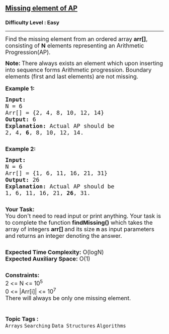 <h2><a href="https://practice.geeksforgeeks.org/problems/missing-element-of-ap2228/1?utm_source=geeksforgeeks&utm_medium=article_practice_tab&utm_campaign=article_practice_tab">Missing element of AP</a></h2><h3>Difficulty Level : Easy</h3><hr><div class="problems_problem_content__Xm_eO"><p><span style="font-size:18px">Find the missing element from an ordered array <strong>arr[]</strong>, consisting of <strong>N</strong> elements representing an Arithmetic Progression(AP).</span></p>

<p><span style="font-size:18px"><strong>Note:&nbsp;</strong>There always exists an element which upon inserting into sequence forms Arithmetic progression. Boundary elements (first and last elements) are not missing.</span><br>
<br>
<span style="font-size:18px"><strong>Example 1:</strong></span></p>

<pre><span style="font-size:18px"><strong>Input:
</strong>N = 6
Arr[] = {2, 4, 8, 10, 12, 14}
<strong>Output:</strong> 6
<strong>Explanation:</strong> Actual AP should be 
2, 4, <strong>6</strong>, 8, 10, 12, 14.
</span></pre>

<p><br>
<span style="font-size:18px"><strong>Example 2:</strong></span></p>

<pre><span style="font-size:18px"><strong>Input:
</strong>N = 6
Arr[] = {1, 6, 11, 16, 21, 31}
<strong>Output:</strong> 26
<strong>Explanation:</strong>&nbsp;Actual AP should be 
1, 6, 11, 16, 21, <strong>26</strong>, 31.</span></pre>

<p><br>
<span style="font-size:18px"><strong>Your Task:</strong><br>
You don't need to read input or print anything. Your task is to complete the function&nbsp;<strong>findMissing()</strong>&nbsp;which takes the array of integers&nbsp;<strong>arr[]&nbsp;</strong>and its size&nbsp;<strong>n&nbsp;</strong>as input parameters and returns an integer denoting the answer.</span><br>
&nbsp;</p>

<p><span style="font-size:18px"><strong>Expected Time Complexity:</strong>&nbsp;O(logN)<br>
<strong>Expected Auxiliary Space:</strong>&nbsp;O(1)</span></p>

<p><br>
<span style="font-size:18px"><strong>Constraints:</strong><br>
2 &lt;= N<strong> </strong>&lt;= 10<sup>5</sup><br>
0 &lt;=<strong>&nbsp;</strong>|Arr[i]| &lt;= 10<sup>7</sup></span><br>
<span style="font-size:18px">There will always be only one missing element.</span></p>
</div><br><p><span style=font-size:18px><strong>Topic Tags : </strong><br><code>Arrays</code>&nbsp;<code>Searching</code>&nbsp;<code>Data Structures</code>&nbsp;<code>Algorithms</code>&nbsp;
